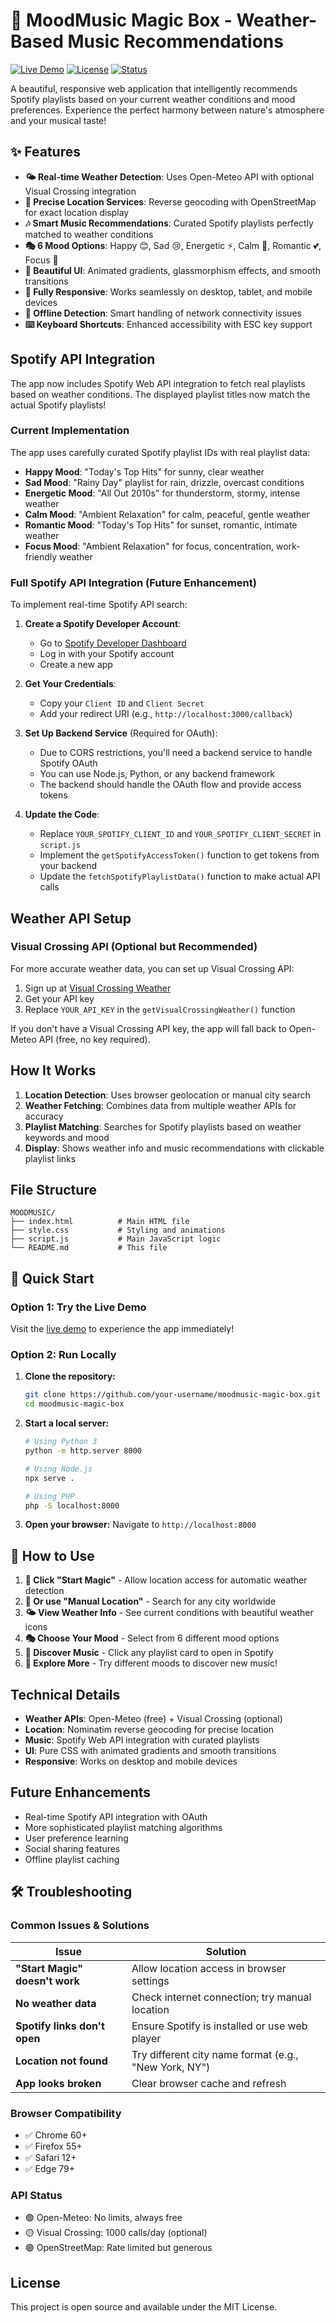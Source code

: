 # 🎵 MoodMusic Magic Box - Weather-Based Music Recommendations

[![Live Demo](https://img.shields.io/badge/Live-Demo-brightgreen)](https://your-username.github.io/moodmusic-magic-box/)
[![License](https://img.shields.io/badge/License-MIT-blue.svg)](LICENSE)
[![Status](https://img.shields.io/badge/Status-Active-success)](https://github.com/your-username/moodmusic-magic-box)

A beautiful, responsive web application that intelligently recommends Spotify playlists based on your current weather conditions and mood preferences. Experience the perfect harmony between nature's atmosphere and your musical taste!

## ✨ Features

- **🌤️ Real-time Weather Detection**: Uses Open-Meteo API with optional Visual Crossing integration
- **📍 Precise Location Services**: Reverse geocoding with OpenStreetMap for exact location display
- **🎶 Smart Music Recommendations**: Curated Spotify playlists perfectly matched to weather conditions
- **🎭 6 Mood Options**: Happy 😊, Sad 😢, Energetic ⚡, Calm 🧘, Romantic 💕, Focus 🎯
- **🎨 Beautiful UI**: Animated gradients, glassmorphism effects, and smooth transitions
- **📱 Fully Responsive**: Works seamlessly on desktop, tablet, and mobile devices
- **🔄 Offline Detection**: Smart handling of network connectivity issues
- **⌨️ Keyboard Shortcuts**: Enhanced accessibility with ESC key support

## Spotify API Integration

The app now includes Spotify Web API integration to fetch real playlists based on weather conditions. The displayed playlist titles now match the actual Spotify playlists!

### Current Implementation

The app uses carefully curated Spotify playlist IDs with real playlist data:

- **Happy Mood**: "Today's Top Hits" for sunny, clear weather
- **Sad Mood**: "Rainy Day" playlist for rain, drizzle, overcast conditions  
- **Energetic Mood**: "All Out 2010s" for thunderstorm, stormy, intense weather
- **Calm Mood**: "Ambient Relaxation" for calm, peaceful, gentle weather
- **Romantic Mood**: "Today's Top Hits" for sunset, romantic, intimate weather
- **Focus Mood**: "Ambient Relaxation" for focus, concentration, work-friendly weather

### Full Spotify API Integration (Future Enhancement)

To implement real-time Spotify API search:

1. **Create a Spotify Developer Account**:
   - Go to [Spotify Developer Dashboard](https://developer.spotify.com/dashboard)
   - Log in with your Spotify account
   - Create a new app

2. **Get Your Credentials**:
   - Copy your `Client ID` and `Client Secret`
   - Add your redirect URI (e.g., `http://localhost:3000/callback`)

3. **Set Up Backend Service** (Required for OAuth):
   - Due to CORS restrictions, you'll need a backend service to handle Spotify OAuth
   - You can use Node.js, Python, or any backend framework
   - The backend should handle the OAuth flow and provide access tokens

4. **Update the Code**:
   - Replace `YOUR_SPOTIFY_CLIENT_ID` and `YOUR_SPOTIFY_CLIENT_SECRET` in `script.js`
   - Implement the `getSpotifyAccessToken()` function to get tokens from your backend
   - Update the `fetchSpotifyPlaylistData()` function to make actual API calls

## Weather API Setup

### Visual Crossing API (Optional but Recommended)

For more accurate weather data, you can set up Visual Crossing API:

1. Sign up at [Visual Crossing Weather](https://www.visualcrossing.com/)
2. Get your API key
3. Replace `YOUR_API_KEY` in the `getVisualCrossingWeather()` function

If you don't have a Visual Crossing API key, the app will fall back to Open-Meteo API (free, no key required).

## How It Works

1. **Location Detection**: Uses browser geolocation or manual city search
2. **Weather Fetching**: Combines data from multiple weather APIs for accuracy
3. **Playlist Matching**: Searches for Spotify playlists based on weather keywords and mood
4. **Display**: Shows weather info and music recommendations with clickable playlist links

## File Structure

```
MOODMUSIC/
├── index.html          # Main HTML file
├── style.css           # Styling and animations
├── script.js           # Main JavaScript logic
└── README.md           # This file
```

## 🚀 Quick Start

### Option 1: Try the Live Demo
Visit the [live demo](https://your-username.github.io/moodmusic-magic-box/) to experience the app immediately!

### Option 2: Run Locally
1. **Clone the repository:**
   ```bash
   git clone https://github.com/your-username/moodmusic-magic-box.git
   cd moodmusic-magic-box
   ```

2. **Start a local server:**
   ```bash
   # Using Python 3
   python -m http.server 8000

   # Using Node.js
   npx serve .

   # Using PHP
   php -S localhost:8000
   ```

3. **Open your browser:**
   Navigate to `http://localhost:8000`

## 📖 How to Use

1. **🌟 Click "Start Magic"** - Allow location access for automatic weather detection
2. **📍 Or use "Manual Location"** - Search for any city worldwide
3. **🌤️ View Weather Info** - See current conditions with beautiful weather icons
4. **🎭 Choose Your Mood** - Select from 6 different mood options
5. **🎵 Discover Music** - Click any playlist card to open in Spotify
6. **🔄 Explore More** - Try different moods to discover new music!

## Technical Details

- **Weather APIs**: Open-Meteo (free) + Visual Crossing (optional)
- **Location**: Nominatim reverse geocoding for precise location
- **Music**: Spotify Web API integration with curated playlists
- **UI**: Pure CSS with animated gradients and smooth transitions
- **Responsive**: Works on desktop and mobile devices

## Future Enhancements

- Real-time Spotify API integration with OAuth
- More sophisticated playlist matching algorithms
- User preference learning
- Social sharing features
- Offline playlist caching

## 🛠️ Troubleshooting

### Common Issues & Solutions

| Issue | Solution |
|-------|----------|
| **"Start Magic" doesn't work** | Allow location access in browser settings |
| **No weather data** | Check internet connection; try manual location |
| **Spotify links don't open** | Ensure Spotify is installed or use web player |
| **Location not found** | Try different city name format (e.g., "New York, NY") |
| **App looks broken** | Clear browser cache and refresh |

### Browser Compatibility
- ✅ Chrome 60+
- ✅ Firefox 55+
- ✅ Safari 12+
- ✅ Edge 79+

### API Status
- 🟢 Open-Meteo: No limits, always free
- 🟡 Visual Crossing: 1000 calls/day (optional)
- 🟢 OpenStreetMap: Rate limited but generous

## License

This project is open source and available under the MIT License. 